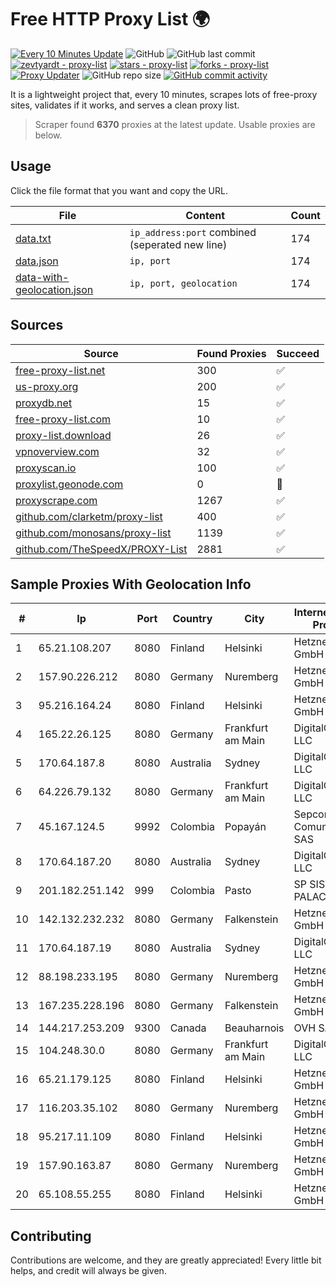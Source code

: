 
# Free HTTP Proxy List 🌍

[![Every 10 Minutes Update](https://github.com/mertguvencli/http-proxy-list/actions/workflows/main.yml/badge.svg?branch=main)](https://github.com/mertguvencli/http-proxy-list/actions/workflows/main.yml)
![GitHub](https://img.shields.io/github/license/mertguvencli/http-proxy-list)
![GitHub last commit](https://img.shields.io/github/last-commit/mertguvencli/http-proxy-list)
[![zevtyardt - proxy-list](https://img.shields.io/static/v1?label=zevtyardt&message=proxy-list&color=blue&logo=github)](https://github.com/zevtyardt/proxy-list "Go to GitHub repo")
[![stars - proxy-list](https://img.shields.io/github/stars/zevtyardt/proxy-list?style=social)](https://github.com/zevtyardt/proxy-list)
[![forks - proxy-list](https://img.shields.io/github/forks/zevtyardt/proxy-list?style=social)](https://github.com/zevtyardt/proxy-list)
[![Proxy Updater](https://github.com/zevtyardt/proxy-list/workflows/Proxy%20Updater/badge.svg)](https://github.com/zevtyardt/proxy-list/actions?query=workflow:"Proxy+Updater")
![GitHub repo size](https://img.shields.io/github/repo-size/zevtyardt/proxy-list)
[![GitHub commit activity](https://img.shields.io/github/commit-activity/m/zevtyardt/proxy-list?logo=commits)](https://github.com/zevtyardt/proxy-list/commits/main)

It is a lightweight project that, every 10 minutes, scrapes lots of free-proxy sites, validates if it works, and serves a clean proxy list.

> Scraper found **6370** proxies at the latest update. Usable proxies are below.

## Usage

Click the file format that you want and copy the URL.

|File|Content|Count|
|----|-------|-----|
|[data.txt](https://raw.githubusercontent.com/mertguvencli/http-proxy-list/main/proxy-list/data.txt)|`ip_address:port` combined (seperated new line)|174|
|[data.json](https://raw.githubusercontent.com/mertguvencli/http-proxy-list/main/proxy-list/data.json)|`ip, port`|174|
|[data-with-geolocation.json](https://raw.githubusercontent.com/mertguvencli/http-proxy-list/main/proxy-list/data-with-geolocation.json)|`ip, port, geolocation`|174|

## Sources

|Source|Found Proxies|Succeed|
|------|-------------|-------|
|[free-proxy-list.net](https://free-proxy-list.net)|300|✅|
|[us-proxy.org](https://www.us-proxy.org)|200|✅|
|[proxydb.net](http://proxydb.net)|15|✅|
|[free-proxy-list.com](https://free-proxy-list.com/?page=&port=&type%5B%5D=http&type%5B%5D=https&up_time=0&search=Search)|10|✅|
|[proxy-list.download](https://www.proxy-list.download/HTTP)|26|✅|
|[vpnoverview.com](https://vpnoverview.com/privacy/anonymous-browsing/free-proxy-servers)|32|✅|
|[proxyscan.io](https://www.proxyscan.io)|100|✅|
|[proxylist.geonode.com](https://proxylist.geonode.com/api/proxy-list?limit=300&page=1&sort_by=lastChecked&sort_type=desc&protocols=http,https)|0|🚫|
|[proxyscrape.com](https://api.proxyscrape.com/v2/?request=displayproxies&protocol=http&timeout=10000&country=all&ssl=all&anonymity=all)|1267|✅|
|[github.com/clarketm/proxy-list](https://raw.githubusercontent.com/clarketm/proxy-list/master/proxy-list-raw.txt)|400|✅|
|[github.com/monosans/proxy-list](https://raw.githubusercontent.com/monosans/proxy-list/main/proxies/http.txt)|1139|✅|
|[github.com/TheSpeedX/PROXY-List](https://raw.githubusercontent.com/TheSpeedX/PROXY-List/master/http.txt)|2881|✅|


## Sample Proxies With Geolocation Info

|#|Ip|Port|Country|City|Internet Service Provider|
|-|--|----|-------|----|-------------------------|
|1|65.21.108.207|8080|Finland|Helsinki|Hetzner Online GmbH|
|2|157.90.226.212|8080|Germany|Nuremberg|Hetzner Online GmbH|
|3|95.216.164.24|8080|Finland|Helsinki|Hetzner Online GmbH|
|4|165.22.26.125|8080|Germany|Frankfurt am Main|DigitalOcean, LLC|
|5|170.64.187.8|8080|Australia|Sydney|DigitalOcean, LLC|
|6|64.226.79.132|8080|Germany|Frankfurt am Main|DigitalOcean, LLC|
|7|45.167.124.5|9992|Colombia|Popayán|Sepcom Comunicaciones SAS|
|8|170.64.187.20|8080|Australia|Sydney|DigitalOcean, LLC|
|9|201.182.251.142|999|Colombia|Pasto|SP SISTEMAS PALACIOS LTDA|
|10|142.132.232.232|8080|Germany|Falkenstein|Hetzner Online GmbH|
|11|170.64.187.19|8080|Australia|Sydney|DigitalOcean, LLC|
|12|88.198.233.195|8080|Germany|Nuremberg|Hetzner Online GmbH|
|13|167.235.228.196|8080|Germany|Falkenstein|Hetzner Online GmbH|
|14|144.217.253.209|9300|Canada|Beauharnois|OVH SAS|
|15|104.248.30.0|8080|Germany|Frankfurt am Main|DigitalOcean, LLC|
|16|65.21.179.125|8080|Finland|Helsinki|Hetzner Online GmbH|
|17|116.203.35.102|8080|Germany|Nuremberg|Hetzner Online GmbH|
|18|95.217.11.109|8080|Finland|Helsinki|Hetzner Online GmbH|
|19|157.90.163.87|8080|Germany|Nuremberg|Hetzner Online GmbH|
|20|65.108.55.255|8080|Finland|Helsinki|Hetzner Online GmbH|



## Contributing

Contributions are welcome, and they are greatly appreciated! Every
little bit helps, and credit will always be given.

